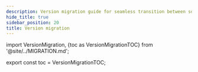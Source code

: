 ```yaml
---
description: Version migration guide for seamless transition between software versions
hide_title: true
sidebar_position: 20
title: Version migration
---
```

import VersionMigration, {toc as VersionMigrationTOC} from '@site/../MIGRATION.md';

<VersionMigration />

export const toc = VersionMigrationTOC;
